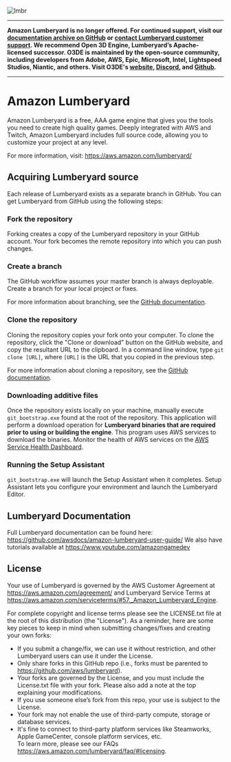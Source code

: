 ![lmbr](http://d2tinsms4add52.cloudfront.net/github/readme_header.jpg)

------------

**Amazon Lumberyard is no longer offered. For continued support, visit our [documentation archive on GitHub](https://github.com/awsdocs/amazon-lumberyard-user-guide/) or [contact Lumberyard customer support](https://pages.awscloud.com/Amazon-Game-Tech-Contact-Us.html). We recommend Open 3D Engine, Lumberyard’s Apache-licensed successor. O3DE is maintained by the open-source community, including developers from Adobe, AWS, Epic, Microsoft, Intel, Lightspeed Studios, Niantic, and others. Visit O3DE's [website](https://www.o3de.org/ "website"), [Discord](https://discord.gg/o3de), and [Github](https://github.com/o3de/o3de).**

------------

# Amazon Lumberyard
Amazon Lumberyard is a free, AAA game engine that gives you the tools you need to create high quality games. Deeply integrated with AWS and Twitch, Amazon Lumberyard includes full source code, allowing you to customize your project at any level.

For more information, visit: https://aws.amazon.com/lumberyard/

## Acquiring Lumberyard source
Each release of Lumberyard exists as a separate branch in GitHub. You can get Lumberyard from GitHub using the following steps:

### Fork the repository
Forking creates a copy of the Lumberyard repository in your GitHub account. Your fork becomes the remote repository into which you can push changes.

### Create a branch
The GitHub workflow assumes your master branch is always deployable. Create a branch for your local project or fixes.

For more information about branching, see the [GitHub documentation](https://guides.github.com/introduction/flow/).

### Clone the repository
Cloning the repository copies your fork onto your computer. To clone the repository, click the "Clone or download" button on the GitHub website, and copy the resultant URL to the clipboard. In a command line window, type ```git clone [URL]```, where ```[URL]``` is the URL that you copied in the previous step.

For more information about cloning a repository, see the [GitHub documentation](https://help.github.com/articles/cloning-a-repository/).


### Downloading additive files
Once the repository exists locally on your machine, manually execute ```git_bootstrap.exe``` found at the root of the repository. This application will perform a download operation for __Lumberyard binaries that are required prior to using or building the engine__. This program uses AWS services to download the binaries. Monitor the health of AWS services on the [AWS Service Health Dashboard](https://status.aws.amazon.com/).

### Running the Setup Assistant
```git_bootstrap.exe``` will launch the Setup Assistant when it completes. Setup Assistant lets you configure your environment and launch the Lumberyard Editor.

## Lumberyard Documentation
Full Lumberyard documentation can be found here:
https://github.com/awsdocs/amazon-lumberyard-user-guide/
We also have tutorials available at https://www.youtube.com/amazongamedev

## License
Your use of Lumberyard is governed by the AWS Customer Agreement at https://aws.amazon.com/agreement/ and Lumberyard Service Terms at https://aws.amazon.com/serviceterms/#57._Amazon_Lumberyard_Engine.

For complete copyright and license terms please see the LICENSE.txt file at the root of this distribution (the "License").  As a reminder, here are some key pieces to keep in mind when submitting changes/fixes and creating your own forks:
-	If you submit a change/fix, we can use it without restriction, and other Lumberyard users can use it under the License.
-	Only share forks in this GitHub repo (i.e., forks must be parented to https://github.com/aws/lumberyard).
-	Your forks are governed by the License, and you must include the License.txt file with your fork.  Please also add a note at the top explaining your modifications.
-	If you use someone else’s fork from this repo, your use is subject to the License.    
-	Your fork may not enable the use of third-party compute, storage or database services.  
-	It's fine to connect to third-party platform services like Steamworks, Apple GameCenter, console platform services, etc.  
To learn more, please see our FAQs https://aws.amazon.com/lumberyard/faq/#licensing.
